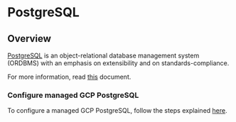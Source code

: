 # PostgreSQL

## Overview

[PostgreSQL](https://www.postgresql.org/) is an object-relational database management system (ORDBMS) with an emphasis on extensibility and on standards-compliance.

For more information, read [this](https://github.com/helm/charts/blob/895b56b7941d2fe8e24c200226aa126670a27b6d/stable/postgresql/README.md) document.

### Configure managed GCP PostgreSQL

To configure a managed GCP PostgreSQL, follow the steps explained [here](https://github.com/kyma-project/control-plane/blob/main/resources/kcp/configure-managed-gcp-postgresql.md).

